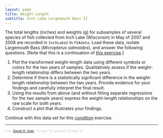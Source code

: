 ```yaml
---
layout: page
title: Weight-Length
subtitle: Inch Lake Largemouth Bass II
---
```


The total lengths (inches) and weights (g) for subsamples of several species of fish collected from Inch Lake (Wisconsin) in May of 2007 and 2008 are recorded in `InchLake2` in `FSAdata`.  Load these data, isolate Largemouth Bass (*Micropterus salmoides*), and answer the following questions.  [Note that this is a continuation of [this exercise](WeightLength_ILLargemouthBass_1.html).]

1. Plot the transformed weight-length data using different symbols or colors for the two years of samples.  Qualitatively assess if the weight-length relationship differs between the two years.
1. Determine if there is a statistically signficant difference in the weight-length relationship between the two years.  Provide evidence for your findings and carefully interpret the final result.
1. Using the results from above (and without fitting separate regressions for the two sample years) express the weight-length relationships on the raw scale for both years.
1. Construct a plot that illustrates your findings.

Continue with this data set for this [condition](Condition_ILLargemouthBass.html) exercise.

---
<p style="font-size: 0.75em; color: c6c6c6;">from <a href="http://derekogle.com">Derek H. Ogle</a>, 23-Sep-15, updated 23-Sep-15</p>

<style type="text/css">
ol ol { list-style-type: lower-alpha; }
</style>
